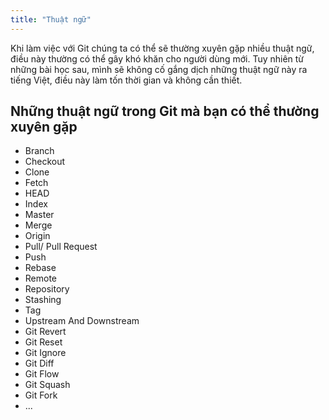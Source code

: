 ```yaml
---
title: "Thuật ngữ"
---
```


Khi làm việc với Git chúng ta có thể sẽ thường xuyên gặp nhiều thuật ngữ, điều này thường có thể gây khó khăn cho người dùng mới. Tuy nhiên từ những bài học sau, mình sẽ không cố gắng dịch những thuật ngữ này ra tiếng Việt, điều này làm tốn thời gian và không cần thiết. 

## Những thuật ngữ trong Git mà bạn có thể thường xuyên gặp
- Branch
- Checkout
- Clone
- Fetch
- HEAD
- Index
- Master
- Merge
- Origin
- Pull/ Pull Request
- Push
- Rebase
- Remote
- Repository
- Stashing
- Tag
- Upstream And Downstream
- Git Revert
- Git Reset
- Git Ignore
- Git Diff
- Git Flow
- Git Squash
- Git Fork
- ...
